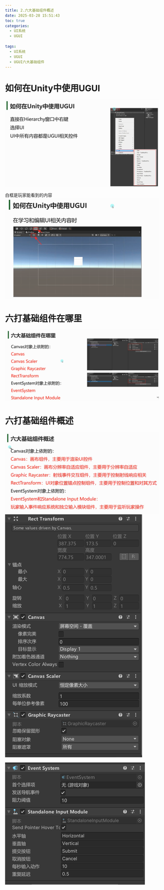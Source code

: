 ```yaml
---
title: 2.六大基础组件概述
date: 2025-03-28 15:51:43
toc: true
categories:
  - UI系统
  - UGUI

tags:
  - UI系统
  - UGUI
  - UGUI六大基础组件
---
```


# 如何在Unity中使用UGUI
![](2.六大基础组件概述/file-20250328155525253.png)


白框是玩家能看到的内容
![](2.六大基础组件概述/file-20250328155655276.png)

# 六打基础组件在哪里
![](2.六大基础组件概述/file-20250328155801398.png)

# 六打基础组件概述
![](2.六大基础组件概述/file-20250328160041734.png)
![](2.六大基础组件概述/file-20250328155942558.png)


![](2.六大基础组件概述/file-20250328155957314.png)





